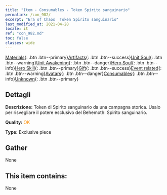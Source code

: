 ```yaml
---
title: "Item - Consumables - Token Spirito sanguinario"
permalink: /con_982/
excerpt: "Era of Chaos  Token Spirito sanguinario"
last_modified_at: 2021-04-28
locale: it
ref: "con_982.md"
toc: false
classes: wide
---
```

 [Materials](/ItemsIT/){: .btn .btn--primary}[Artifacts](/ItemsIT/Artifacts/){: .btn .btn--success}[Unit Soul](/ItemsIT/UnitSoul/){: .btn .btn--warning}[Unit Awakening](/ItemsIT/UnitAwakening/){: .btn .btn--danger}[Hero Soul](/ItemsIT/HeroSoul/){: .btn .btn--info}[Hero Skill](/ItemsIT/HeroSkill/){: .btn .btn--primary}[Gift](/ItemsIT/Gift/){: .btn .btn--success}[Event related](/ItemsIT/Events/){: .btn .btn--warning}[Avatars](/ItemsIT/Avatars/){: .btn .btn--danger}[Consumables](/ItemsIT/Consumables/){: .btn .btn--info}[Unknown](/ItemsIT/Unknown/){: .btn .btn--primary}

## Dettagli
 **Descrizione:** Token di Spirito sanguinario da una campagna storica. Usalo per risvegliare il potere esclusivo del Behemoth: Spirito sanguinario.

 **Quality:** <span style="color: #FF8C00">OK</span>

 **Type:** Exclusive piece

## Gather

  None

## This item contains:

  None

